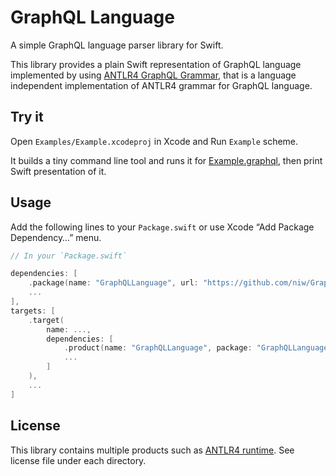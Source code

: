 GraphQL Language
================

A simple GraphQL language parser library for Swift.

This library provides a plain Swift representation of GraphQL language
implemented by using [ANTLR4 GraphQL Grammar](https://github.com/niw/antlr4-graphql-grammar),
that is a language independent implementation of ANTLR4 grammar for GraphQL language.

Try it
------

Open `Examples/Example.xcodeproj` in Xcode and Run `Example` scheme.

It builds a tiny command line tool and runs it for [Example.graphql](Examples/Example.graphql),
then print Swift presentation of it.

Usage
-----

Add the following lines to your `Package.swift` or use Xcode “Add Package Dependency…” menu.

```swift
// In your `Package.swift`

dependencies: [
    .package(name: "GraphQLLanguage", url: "https://github.com/niw/GraphQLLanguage", ...),
    ...
],
targets: [
    .target(
        name: ...,
        dependencies: [
            .product(name: "GraphQLLanguage", package: "GraphQLLanguage"),
            ...
        ]
    ),
    ...
]
```

License
-------

This library contains multiple products such as [ANTLR4 runtime](Vendor/antlr4).
See license file under each directory.
